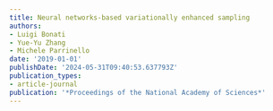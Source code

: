 ```yaml
---
title: Neural networks-based variationally enhanced sampling
authors:
- Luigi Bonati
- Yue-Yu Zhang
- Michele Parrinello
date: '2019-01-01'
publishDate: '2024-05-31T09:40:53.637793Z'
publication_types:
- article-journal
publication: '*Proceedings of the National Academy of Sciences*'
---
```

